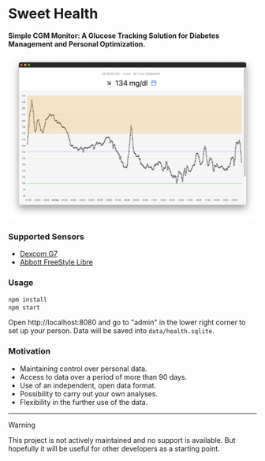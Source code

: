 # Sweet Health

**Simple CGM Monitor: A Glucose Tracking Solution for Diabetes Management and Personal Optimization.**

![](screenshot.png)

### Supported Sensors

- [Dexcom G7](https://www.dexcom.com)
- [Abbott FreeStyle Libre](https://www.freestylelibre.com)

### Usage

```
npm install
npm start
```

Open http://localhost:8080 and go to "admin" in the lower right corner to set up your person. Data will be saved into `data/health.sqlite`.

### Motivation

- Maintaining control over personal data.
- Access to data over a period of more than 90 days.
- Use of an independent, open data format.
- Possibility to carry out your own analyses.
- Flexibility in the further use of the data.

---

> [!WARNING]
> This project is not actively maintained and no support is available. But hopefully it will be useful for other developers as a starting point.
